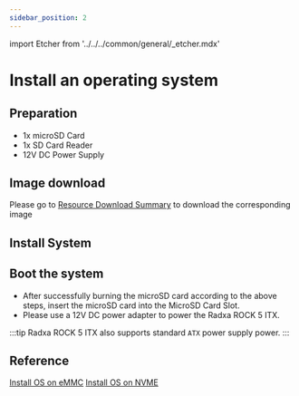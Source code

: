 ```yaml
---
sidebar_position: 2
---
```


import Etcher from '../../../common/general/\_etcher.mdx'

# Install an operating system

## Preparation

- 1x microSD Card
- 1x SD Card Reader
- 12V DC Power Supply

## Image download

Please go to [Resource Download Summary](../getting-started/download) to download the corresponding image

## Install System

<Etcher model="rock5itx" />

## Boot the system

- After successfully burning the microSD card according to the above steps, insert the microSD card into the MicroSD Card Slot.
- Please use a 12V DC power adapter to power the Radxa ROCK 5 ITX.

:::tip
Radxa ROCK 5 ITX also supports standard `ATX` power supply power.
:::

## Reference

[Install OS on eMMC](../low-level-dev/install-os-on-emmc)
[Install OS on NVME](../low-level-dev/install-os-on-nvme)
